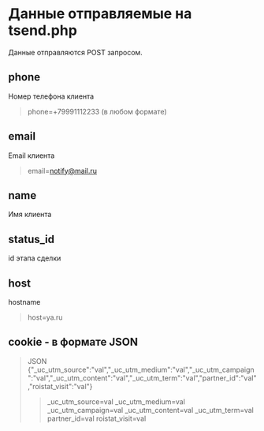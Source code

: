 # Данные отправляемые на tsend.php
Данные отправляются POST запросом.
## phone
Номер телефона клиента
> phone=+79991112233 (в любом формате)
## email
Email клиента
> email=notify@mail.ru
## name
Имя клиента
## status_id
id этапа сделки
## host
hostname
>host=ya.ru

## cookie - в формате JSON 

> JSON
> {\"_uc_utm_source\":\"val\",\"_uc_utm_medium\":\"val\",\"_uc_utm_campaign\":\"val\",\"_uc_utm_content\":\"val\",\"_uc_utm_term\":\"val\",\"partner_id\":\"val\",\"roistat_visit\":\"val\"}
>> _uc_utm_source=val
> _uc_utm_medium=val
> _uc_utm_campaign=val
> _uc_utm_content=val
> _uc_utm_term=val
> partner_id=val
> roistat_visit=val
